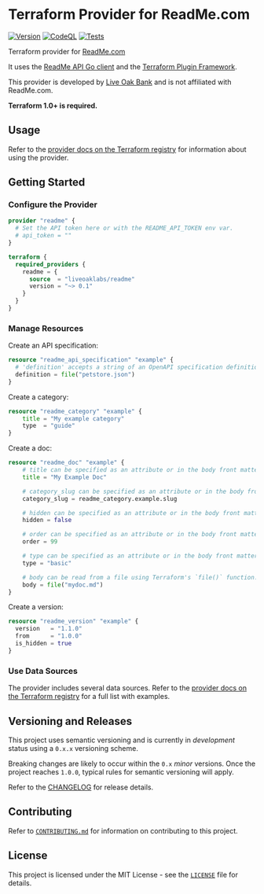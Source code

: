 # Terraform Provider for ReadMe.com

[![Version](https://img.shields.io/github/v/release/liveoaklabs/terraform-provider-readme)](https://github.com/liveoaklabs/terraform-provider-readme/releases)
[![CodeQL](https://github.com/liveoaklabs/terraform-provider-readme/workflows/CodeQL/badge.svg)](https://github.com/liveoaklabs/terraform-provider-readme/actions?query=workflow%3ACodeQL)
[![Tests](https://github.com/liveoaklabs/terraform-provider-readme/actions/workflows/tests.yml/badge.svg)](https://github.com/liveoaklabs/terraform-provider-readme/actions/workflows/tests.yml)

Terraform provider for [ReadMe.com](https://readme.com)

It uses the [ReadMe API Go client](https://github.com/liveoaklabs/readme-api-go-client) and the
[Terraform Plugin Framework](https://developer.hashicorp.com/terraform/plugin/framework).

This provider is developed by [Live Oak Bank](https://liveoakbank.com) and is not affiliated with ReadMe.com.

__Terraform 1.0+ is required.__

## Usage

Refer to the [provider docs on the Terraform registry](https://registry.terraform.io/providers/LiveOakLabs/readme/latest/docs) for information
about using the provider.

## Getting Started

### Configure the Provider

```terraform
provider "readme" {
  # Set the API token here or with the README_API_TOKEN env var.
  # api_token = ""
}

terraform {
  required_providers {
    readme = {
      source  = "liveoaklabs/readme"
      version = "~> 0.1"
    }
  }
}
```

### Manage Resources

Create an API specification:

```terraform
resource "readme_api_specification" "example" {
  # 'definition' accepts a string of an OpenAPI specification definition JSON.
  definition = file("petstore.json")
}
```

Create a category:

```terraform
resource "readme_category" "example" {
    title = "My example category"
    type  = "guide"
}
```

Create a doc:

```terraform
resource "readme_doc" "example" {
    # title can be specified as an attribute or in the body front matter.
    title = "My Example Doc"

    # category_slug can be specified as an attribute or in the body front matter.
    category_slug = readme_category.example.slug

    # hidden can be specified as an attribute or in the body front matter.
    hidden = false

    # order can be specified as an attribute or in the body front matter.
    order = 99

    # type can be specified as an attribute or in the body front matter.
    type = "basic"

    # body can be read from a file using Terraform's `file()` function.
    body = file("mydoc.md")
}
```

Create a version:

```terraform
resource "readme_version" "example" {
  version   = "1.1.0"
  from      = "1.0.0"
  is_hidden = true
}
```

### Use Data Sources

The provider includes several data sources. Refer to the
[provider docs on the Terraform registry](https://registry.terraform.io/providers/LiveOakLabs/readme/latest/docs/data-sources/api_registry)
for a full list with examples.


## Versioning and Releases

This project uses semantic versioning and is currently in _development_ status using a `0.x.x` versioning scheme.

Breaking changes are likely to occur within the `0.x` _minor_ versions. Once the project reaches `1.0.0`, typical rules
for semantic versioning will apply.

Refer to the [CHANGELOG](CHANGELOG.md) for release details.

## Contributing

Refer to [`CONTRIBUTING.md`](CONTRIBUTING.md) for information on contributing to this project.

## License

This project is licensed under the MIT License - see the [`LICENSE`](LICENSE) file for details.
